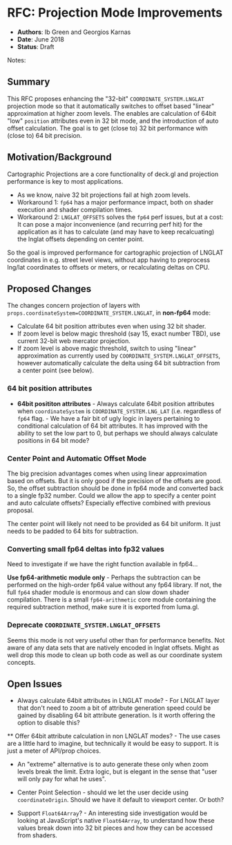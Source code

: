# RFC: Projection Mode Improvements

* **Authors**: Ib Green and Georgios Karnas
* **Date**: June 2018
* **Status**: Draft

Notes:

## Summary

This RFC proposes enhancing the "32-bit" `COORDINATE_SYSTEM.LNGLAT` projection mode so that it automatically switches to offset based "linear" approximation at higher zoom levels. The enables are calculation of 64bit "low" `position` attributes even in 32 bit mode, and the introduction of auto offset calculation. The goal is to get (close to) 32 bit performance with (close to) 64 bit precision.


## Motivation/Background

Cartographic Projections are a core functionality of deck.gl and projection performance is key to most applications.
* As we know, naive 32 bit projections fail at high zoom levels.
* Workaround 1: `fp64` has a major performance impact, both on shader execution and shader compilation times.
* Workaround 2: `LNGLAT_OFFSETS` solves the `fp64` perf issues, but at a cost: It can pose a major inconvenience (and recurring perf hit) for the application as it has to calculate (and may have to keep recalcuating) the lnglat offsets depending on center point.

So the goal is improved performance for cartographic projection of LNGLAT coordinates in e.g. street level views, without app having to preprocess lng/lat coordinates to offsets or meters, or recalculating deltas on CPU.


## Proposed Changes

The changes concern projection of layers with `props.coordinateSystem=COORDINATE_SYSTEM.LNGLAT`, in **non-fp64** mode:

* Calculate 64 bit position attributes even when using 32 bit shader.
* If zoom level is below magic threshold (say 15, exact number TBD), use current 32-bit web mercator projection.
* If zoom level is above magic threshold, switch to using "linear" approximation as currently used by `COORDINATE_SYSTEM.LNGLAT_OFFSETS`, however automatically calculate the delta using 64 bit subtraction from a center point (see below).


### 64 bit position attributes

* **64bit posititon attributes** - Always calculate 64bit position attributes when `coordinateSystem` is `COORDINATE_SYSTEM.LNG_LAT` (i.e. regardless of `fp64` flag. - We have a fair bit of ugly logic in layers pertaining to conditional calculation of 64 bit attributes. It has improved with the ability to set the low part to 0, but perhaps we should always calculate positions in 64 bit mode?



### Center Point and Automatic Offset Mode

The big precision advantages comes when using linear approximation based on offsets. But it is only good if the precision of the offsets are good. So, the offset subtraction should be done in fp64 mode and converted back to a single fp32 number. Could we allow the app to specify a center point and auto calculate offsets? Especially effective combined with previous proposal.

The center point will likely not need to be provided as 64 bit uniform. It just needs to be padded to 64 bits for subtraction.


### Converting small fp64 deltas into fp32 values

Need to investigate if we have the right function available in fp64...

**Use fp64-arithmetic module only** - Perhaps the subtraction can be performed on the high-order fp64 value without any fp64 library. If not, the full `fp64` shader module is enormous and can slow down shader compilation. There is a small `fp64-arithmetic` core module containing the required subtraction method, make sure it is exported from luma.gl.


### Deprecate `COORDINATE_SYSTEM.LNGLAT_OFFSETS`

Seems this mode is not very useful other than for performance benefits. Not aware of any data sets that are natively encoded in lnglat offsets. Might as well drop this mode to clean up both code as well as our coordinate system concepts.


## Open Issues

* Always calculate 64bit attributes in LNGLAT mode? - For LNGLAT layer that don't need to zoom a bit of attribute generation speed could be gained by disabling 64 bit attribute generation. Is it worth offering the option to disable this?

** Offer 64bit attribute calculation in non LNGLAT modes? - The use cases are a little hard to imagine, but technically it would be easy to support. It is just a meter of API/prop choices.

* An "extreme" alternative is to auto generate these only when zoom levels break the limit. Extra logic, but is elegant in the sense that "user will only pay for what he uses".

* Center Point Selection - should we let the user decide using `coordinateOrigin`. Should we have it default to viewport center. Or both?

* Support `Float64Array`? - An interesting side investigation would be looking at JavaScript's native `Float64Array`, to understand how these values break down into 32 bit pieces and how they can be accessed from shaders.
